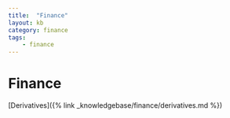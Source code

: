 ```yaml
---
title:  "Finance"
layout: kb
category: finance
tags:
    - finance
---
```

# Finance

[Derivatives]({% link _knowledgebase/finance/derivatives.md %})